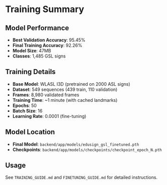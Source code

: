 # Training Summary

## Model Performance

- **Best Validation Accuracy**: 95.45%
- **Final Training Accuracy**: 92.26%
- **Model Size**: 47MB
- **Classes**: 1,485 GSL signs

## Training Details

- **Base Model**: WLASL I3D (pretrained on 2000 ASL signs)
- **Dataset**: 549 sequences (439 train, 110 validation)
- **Frames**: 8,980 validated frames
- **Training Time**: ~1 minute (with cached landmarks)
- **Epochs**: 50
- **Batch Size**: 16
- **Learning Rate**: 0.0001 (fine-tuning)

## Model Location

- **Final Model**: `backend/app/models/edusign_gsl_finetuned.pth`
- **Checkpoints**: `backend/app/models/checkpoints/checkpoint_epoch_N.pth`

## Usage

See `TRAINING_GUIDE.md` and `FINETUNING_GUIDE.md` for detailed instructions.

